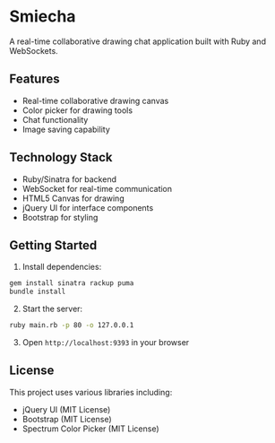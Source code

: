 # Smiecha

A real-time collaborative drawing chat application built with Ruby and WebSockets.

## Features

- Real-time collaborative drawing canvas
- Color picker for drawing tools
- Chat functionality
- Image saving capability

## Technology Stack

- Ruby/Sinatra for backend
- WebSocket for real-time communication
- HTML5 Canvas for drawing
- jQuery UI for interface components
- Bootstrap for styling

## Getting Started

1. Install dependencies:
```sh
gem install sinatra rackup puma
bundle install
```

2. Start the server:
```sh
ruby main.rb -p 80 -o 127.0.0.1
```

3. Open `http://localhost:9393` in your browser

## License

This project uses various libraries including:
- jQuery UI (MIT License)
- Bootstrap (MIT License)
- Spectrum Color Picker (MIT License)